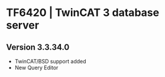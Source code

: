 # TF6420 | TwinCAT 3 database server

## Version 3.3.34.0

- TwinCAT/BSD support added
- New Query Editor
